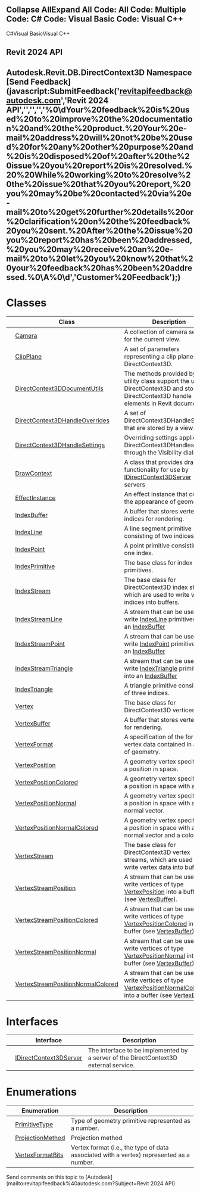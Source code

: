 ﻿

Collapse AllExpand All Code: All Code: Multiple Code: C# Code: Visual Basic Code: Visual C++   
---  
  
C#Visual BasicVisual C++

Revit 2024 API  
---  
Autodesk.Revit.DB.DirectContext3D Namespace  
[Send Feedback](javascript:SubmitFeedback\('revitapifeedback@autodesk.com','Revit 2024 API','','','','%0\\dYour%20feedback%20is%20used%20to%20improve%20the%20documentation%20and%20the%20product.%20Your%20e-mail%20address%20will%20not%20be%20used%20for%20any%20other%20purpose%20and%20is%20disposed%20of%20after%20the%20issue%20you%20report%20is%20resolved.%20%20While%20working%20to%20resolve%20the%20issue%20that%20you%20report,%20you%20may%20be%20contacted%20via%20e-mail%20to%20get%20further%20details%20or%20clarification%20on%20the%20feedback%20you%20sent.%20After%20the%20issue%20you%20report%20has%20been%20addressed,%20you%20may%20receive%20an%20e-mail%20to%20let%20you%20know%20that%20your%20feedback%20has%20been%20addressed.%0\\A%0\\d','Customer%20Feedback'\);)  
---  
  
# Classes

|  | Class | Description |
| --- | --- | --- |
|  | [Camera](7dc3bf8e-227d-376a-a6fd-bf172a7c5714.md) | A collection of camera settings for the current view. |
|  | [ClipPlane](eebd15b6-2643-3d82-696b-59ee5618f11b.md) | A set of parameters representing a clip plane in DirectContext3D. |
|  | [DirectContext3DDocumentUtils](f30693d6-532f-6de8-25d9-6fd23337cb2e.md) | The methods provided by this utility class support the use of DirectContext3D and storage of DirectContext3D handle elements in Revit documents. |
|  | [DirectContext3DHandleOverrides](8bef65c6-70bc-1a10-a9a4-47c8ec2cd842.md) | A set of DirectContext3DHandleSettings that are stored by a view. |
|  | [DirectContext3DHandleSettings](cc9d7b07-a4d9-8570-9ed8-c953e241c0d6.md) | Overriding settings applied to DirectContext3DHandles through the Visibility dialog. |
|  | [DrawContext](b9244325-08c8-8bbd-a9f3-5d91d638d85d.md) | A class that provides drawing functionality for use by [IDirectContext3DServer](7709521d-9954-ef80-1f13-3bc6ee660d5d.md) servers |
|  | [EffectInstance](45b7ef37-46b6-6cf4-2f42-c6f4055a170c.md) | An effect instance that controls the appearance of geometry. |
|  | [IndexBuffer](186f6b15-38c7-cee7-6163-396cfdea43ee.md) | A buffer that stores vertex indices for rendering. |
|  | [IndexLine](3b22e25e-f934-3931-6f22-e451ffcc11b0.md) | A line segment primitive consisting of two indices. |
|  | [IndexPoint](cd53f076-2011-ce3a-f92e-3b384f21b8ec.md) | A point primitive consisting of one index. |
|  | [IndexPrimitive](b9718ac0-7194-1944-ce7f-a5c618f20ced.md) | The base class for index buffer primitives. |
|  | [IndexStream](9c300586-7f1f-41db-270b-797d6ad967d8.md) | The base class for DirectContext3D index streams, which are used to write vertex indices into buffers. |
|  | [IndexStreamLine](bc5f0c34-05dc-1957-13bd-f1199e12ba97.md) | A stream that can be used to write [IndexLine](3b22e25e-f934-3931-6f22-e451ffcc11b0.md) primitives into an [IndexBuffer](186f6b15-38c7-cee7-6163-396cfdea43ee.md) |
|  | [IndexStreamPoint](b2ab0423-2e31-d5a2-ef70-197ca1bf9687.md) | A stream that can be used to write [IndexPoint](cd53f076-2011-ce3a-f92e-3b384f21b8ec.md) primitives into an [IndexBuffer](186f6b15-38c7-cee7-6163-396cfdea43ee.md) |
|  | [IndexStreamTriangle](eb2d6eca-ee09-b69b-fb7c-c84a030cc580.md) | A stream that can be used to write [IndexTriangle](96cdfb77-c6e0-7866-c1f7-799f3dda0ad5.md) primitives into an [IndexBuffer](186f6b15-38c7-cee7-6163-396cfdea43ee.md) |
|  | [IndexTriangle](96cdfb77-c6e0-7866-c1f7-799f3dda0ad5.md) | A triangle primitive consisting of three indices. |
|  | [Vertex](0434973b-559d-a27f-25f9-f6bf6ef4f750.md) | The base class for DirectContext3D vertices. |
|  | [VertexBuffer](329e5617-ce46-a993-1131-85c64f0842f2.md) | A buffer that stores vertex data for rendering. |
|  | [VertexFormat](a946fa2b-bb1f-202c-38dc-8ae0307bedac.md) | A specification of the format of vertex data contained in a piece of geometry. |
|  | [VertexPosition](718e49aa-9e17-6f2d-2013-141b5cfeefdd.md) | A geometry vertex specified as a position in space. |
|  | [VertexPositionColored](f99deacd-3167-46ff-6abf-5d27bdbd2c6a.md) | A geometry vertex specified as a position in space with a color. |
|  | [VertexPositionNormal](a40efda7-6e2f-a455-f65e-02b10b0bc1b4.md) | A geometry vertex specified as a position in space with a normal vector. |
|  | [VertexPositionNormalColored](aa354e03-2b25-b5a4-5634-c3518518c0d3.md) | A geometry vertex specified as a position in space with a normal vector and a color. |
|  | [VertexStream](a7a2d911-e3e4-84a7-a0c2-6aa5a28ae2ed.md) | The base class for DirectContext3D vertex streams, which are used to write vertex data into buffers. |
|  | [VertexStreamPosition](b6576b22-59f1-5cd1-962c-d65f17c198fb.md) | A stream that can be used to write vertices of type [VertexPosition](718e49aa-9e17-6f2d-2013-141b5cfeefdd.md) into a buffer (see [VertexBuffer](329e5617-ce46-a993-1131-85c64f0842f2.md)). |
|  | [VertexStreamPositionColored](588e57a7-b43e-50f0-47ba-11154cae9a24.md) | A stream that can be used to write vertices of type [VertexPositionColored](f99deacd-3167-46ff-6abf-5d27bdbd2c6a.md) into a buffer (see [VertexBuffer](329e5617-ce46-a993-1131-85c64f0842f2.md)). |
|  | [VertexStreamPositionNormal](fc9b191e-cbd9-844c-0289-b58ccc19ac8b.md) | A stream that can be used to write vertices of type [VertexPositionNormal](a40efda7-6e2f-a455-f65e-02b10b0bc1b4.md) into a buffer (see [VertexBuffer](329e5617-ce46-a993-1131-85c64f0842f2.md)). |
|  | [VertexStreamPositionNormalColored](2b52610e-fbc2-d983-d28c-6fd05a7a215e.md) | A stream that can be used to write vertices of type [VertexPositionNormalColored](aa354e03-2b25-b5a4-5634-c3518518c0d3.md) into a buffer (see [VertexBuffer](329e5617-ce46-a993-1131-85c64f0842f2.md)). |
  
# Interfaces

|  | Interface | Description |
| --- | --- | --- |
|  | [IDirectContext3DServer](7709521d-9954-ef80-1f13-3bc6ee660d5d.md) | The interface to be implemented by a server of the DirectContext3D external service. |
  
# Enumerations

|  | Enumeration | Description |
| --- | --- | --- |
|  | [PrimitiveType](f0b47a17-85be-d631-10c1-76358114f7dc.md) | Type of geometry primitive represented as a number. |
|  | [ProjectionMethod](35daa6b2-3b8a-9d69-4bd4-28e5339275d3.md) | Projection method |
|  | [VertexFormatBits](e993d256-56d3-4103-3451-bb42bc90a7d8.md) | Vertex format (i.e., the type of data associated with a vertex) represented as a number. |
  
Send comments on this topic to [Autodesk](mailto:revitapifeedback%40autodesk.com?Subject=Revit 2024 API)